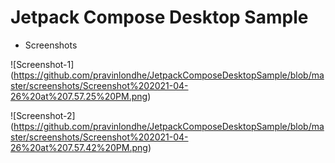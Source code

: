 # Jetpack Compose Desktop Sample

* Screenshots

![Screenshot-1]
(https://github.com/pravinlondhe/JetpackComposeDesktopSample/blob/master/screenshots/Screenshot%202021-04-26%20at%207.57.25%20PM.png)


![Screenshot-2]
(https://github.com/pravinlondhe/JetpackComposeDesktopSample/blob/master/screenshots/Screenshot%202021-04-26%20at%207.57.42%20PM.png)
